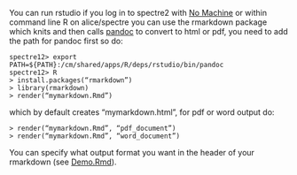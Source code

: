 You can run rstudio if you log in to spectre2 with [No Machine](http://www2.le.ac.uk/offices/itservices/ithelp/services/hpc/spectre/access/nx5)
or within command line R on alice/spectre you can use the rmarkdown package which knits and then calls [pandoc](http://pandoc.org/) to convert to html or pdf, you need to add the path for pandoc first so do:

```
spectre12> export PATH=${PATH}:/cm/shared/apps/R/deps/rstudio/bin/pandoc
spectre12> R
> install.packages(“rmarkdown”)
> library(rmarkdown)
> render(“mymarkdown.Rmd”)
```
which by default creates “mymarkdown.html”, for pdf or word output do:
```
> render(“mymarkdown.Rmd”, “pdf_document”)
> render(“mymarkdown.Rmd”, “word_document”)
```
You can specify what output format you want in the header of your rmarkdown (see [Demo.Rmd](https://raw.githubusercontent.com/legenepi/examples/master/knitr/Demo.Rmd)).
